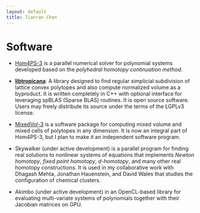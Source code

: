 ```yaml
---
layout: default
title: Tianran Chen
---
```


Software
========


-   [Hom4PS-3](http://www.hom4ps3.org) is a parallel numerical solver for polynomial systems
    developed based on the *polyhedral homotopy continuation method*.

-   [__libtropicana__](https://github.com/chentianran/libtropicana):
    A library designed to find regular simplicial subdivision of lattice convex polytopes and also compute normalized volume as a byproduct. It is written completely in C++ with optional interface for leveraging spBLAS (Sparse BLAS) routines. It is open source software. Users may freely distribute its source under the terms of the LGPLv3 license.

-   [MixedVol-3](http://www.hom4ps3.org) is a software package for computing mixed volume
    and mixed cells of polytopes in any dimension. It is now an integral part of Hom4PS-3,
    but I plan to make it an independent software program.

-   Skywalker (under active development) is a parallel program for finding real solutions
    to nonlinear systems of equations that implements *Newton homotopy*, *fixed point homotopy*,
    *d-homotopy*, and many other real homotopy constructions.
    It is used in my collaborative work with Dhagash Mehta, Jonathan Hauenstein, and David Wales
    that studies the configuration of chemical clusters.

-   Akimbo (under active development) in an OpenCL-based library for evaluating multi-variate
    systems of polynomials together with their Jacobian matrices on GPU.
